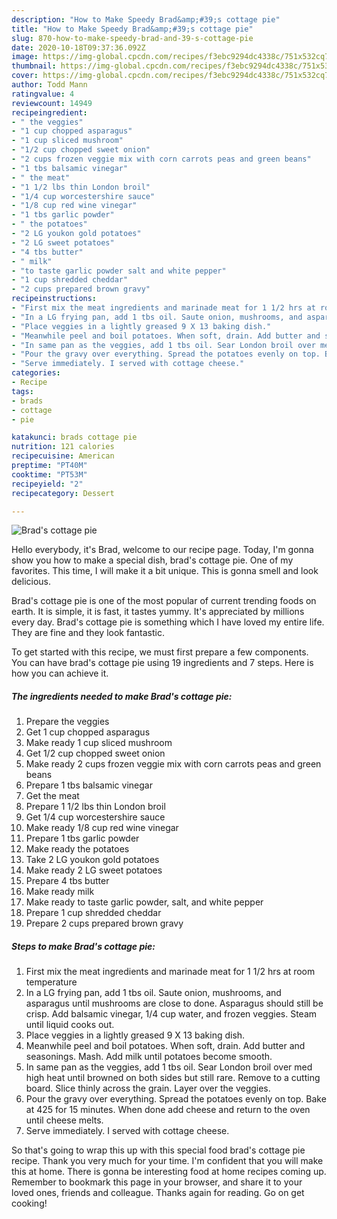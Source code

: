 ```yaml
---
description: "How to Make Speedy Brad&amp;#39;s cottage pie"
title: "How to Make Speedy Brad&amp;#39;s cottage pie"
slug: 870-how-to-make-speedy-brad-and-39-s-cottage-pie
date: 2020-10-18T09:37:36.092Z
image: https://img-global.cpcdn.com/recipes/f3ebc9294dc4338c/751x532cq70/brads-cottage-pie-recipe-main-photo.jpg
thumbnail: https://img-global.cpcdn.com/recipes/f3ebc9294dc4338c/751x532cq70/brads-cottage-pie-recipe-main-photo.jpg
cover: https://img-global.cpcdn.com/recipes/f3ebc9294dc4338c/751x532cq70/brads-cottage-pie-recipe-main-photo.jpg
author: Todd Mann
ratingvalue: 4
reviewcount: 14949
recipeingredient:
- " the veggies"
- "1 cup chopped asparagus"
- "1 cup sliced mushroom"
- "1/2 cup chopped sweet onion"
- "2 cups frozen veggie mix with corn carrots peas and green beans"
- "1 tbs balsamic vinegar"
- " the meat"
- "1 1/2 lbs thin London broil"
- "1/4 cup worcestershire sauce"
- "1/8 cup red wine vinegar"
- "1 tbs garlic powder"
- " the potatoes"
- "2 LG youkon gold potatoes"
- "2 LG sweet potatoes"
- "4 tbs butter"
- " milk"
- "to taste garlic powder salt and white pepper"
- "1 cup shredded cheddar"
- "2 cups prepared brown gravy"
recipeinstructions:
- "First mix the meat ingredients and marinade meat for 1 1/2 hrs at room temperature"
- "In a LG frying pan, add 1 tbs oil. Saute onion, mushrooms, and asparagus until mushrooms are close to done. Asparagus should still be crisp. Add balsamic vinegar, 1/4 cup water, and frozen veggies. Steam until liquid cooks out."
- "Place veggies in a lightly greased 9 X 13 baking dish."
- "Meanwhile peel and boil potatoes. When soft, drain. Add butter and seasonings. Mash. Add milk until potatoes become smooth."
- "In same pan as the veggies, add 1 tbs oil. Sear London broil over med high heat until browned on both sides but still rare. Remove to a cutting board. Slice thinly across the grain. Layer over the veggies."
- "Pour the gravy over everything. Spread the potatoes evenly on top. Bake at 425 for 15 minutes. When done add cheese and return to the oven until cheese melts."
- "Serve immediately. I served with cottage cheese."
categories:
- Recipe
tags:
- brads
- cottage
- pie

katakunci: brads cottage pie 
nutrition: 121 calories
recipecuisine: American
preptime: "PT40M"
cooktime: "PT53M"
recipeyield: "2"
recipecategory: Dessert

---
```



![Brad&#39;s cottage pie](https://img-global.cpcdn.com/recipes/f3ebc9294dc4338c/751x532cq70/brads-cottage-pie-recipe-main-photo.jpg)

Hello everybody, it's Brad, welcome to our recipe page. Today, I'm gonna show you how to make a special dish, brad&#39;s cottage pie. One of my favorites. This time, I will make it a bit unique. This is gonna smell and look delicious.

Brad&#39;s cottage pie is one of the most popular of current trending foods on earth. It is simple, it is fast, it tastes yummy. It's appreciated by millions every day. Brad&#39;s cottage pie is something which I have loved my entire life. They are fine and they look fantastic.




To get started with this recipe, we must first prepare a few components. You can have brad&#39;s cottage pie using 19 ingredients and 7 steps. Here is how you can achieve it.

<!--inarticleads1-->

##### The ingredients needed to make Brad&#39;s cottage pie:

1. Prepare  the veggies
1. Get 1 cup chopped asparagus
1. Make ready 1 cup sliced mushroom
1. Get 1/2 cup chopped sweet onion
1. Make ready 2 cups frozen veggie mix with corn carrots peas and green beans
1. Prepare 1 tbs balsamic vinegar
1. Get  the meat
1. Prepare 1 1/2 lbs thin London broil
1. Get 1/4 cup worcestershire sauce
1. Make ready 1/8 cup red wine vinegar
1. Prepare 1 tbs garlic powder
1. Make ready  the potatoes
1. Take 2 LG youkon gold potatoes
1. Make ready 2 LG sweet potatoes
1. Prepare 4 tbs butter
1. Make ready  milk
1. Make ready to taste garlic powder, salt, and white pepper
1. Prepare 1 cup shredded cheddar
1. Prepare 2 cups prepared brown gravy




<!--inarticleads2-->

##### Steps to make Brad&#39;s cottage pie:

1. First mix the meat ingredients and marinade meat for 1 1/2 hrs at room temperature
1. In a LG frying pan, add 1 tbs oil. Saute onion, mushrooms, and asparagus until mushrooms are close to done. Asparagus should still be crisp. Add balsamic vinegar, 1/4 cup water, and frozen veggies. Steam until liquid cooks out.
1. Place veggies in a lightly greased 9 X 13 baking dish.
1. Meanwhile peel and boil potatoes. When soft, drain. Add butter and seasonings. Mash. Add milk until potatoes become smooth.
1. In same pan as the veggies, add 1 tbs oil. Sear London broil over med high heat until browned on both sides but still rare. Remove to a cutting board. Slice thinly across the grain. Layer over the veggies.
1. Pour the gravy over everything. Spread the potatoes evenly on top. Bake at 425 for 15 minutes. When done add cheese and return to the oven until cheese melts.
1. Serve immediately. I served with cottage cheese.




So that's going to wrap this up with this special food brad&#39;s cottage pie recipe. Thank you very much for your time. I'm confident that you will make this at home. There is gonna be interesting food at home recipes coming up. Remember to bookmark this page in your browser, and share it to your loved ones, friends and colleague. Thanks again for reading. Go on get cooking!
